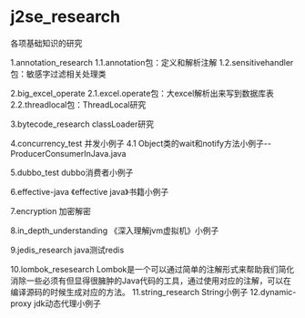 # j2se_research
各项基础知识的研究

1.annotation_research
	1.1.annotation包：定义和解析注解
	1.2.sensitivehandler包：敏感字过滤相关处理类
  
2.big_excel_operate
	2.1.excel.operate包：大excel解析出来写到数据库表
	2.2.threadlocal包：ThreadLocal研究
  
3.bytecode_research
	classLoader研究
  
4.concurrency_test
	并发小例子
	4.1 Object类的wait和notify方法小例子--ProducerConsumerInJava.java
  
5.dubbo_test
	dubbo消费者小例子
  
6.effective-java
	《effective java》书籍小例子
  
7.encryption
	加密解密
  
8.in_depth_understanding
	《深入理解jvm虚拟机》小例子 
	
9.jedis_research
	java测试redis
	
10.lombok_resesearch
	Lombok是一个可以通过简单的注解形式来帮助我们简化消除一些必须有但显得很臃肿的Java代码的工具，通过使用对应的注解，可以在编译源码的时候生成对应的方法。
11.string_research
	String小例子
12.dynamic-proxy
	jdk动态代理小例子
